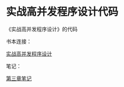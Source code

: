 # 实战高并发程序设计代码

《实战高并发程序设计》的代码

书本连接：

[实战高并发程序设计](https://book.douban.com/subject/26663605/)

笔记：

[第三章笔记 ](chapter03/note.md)

